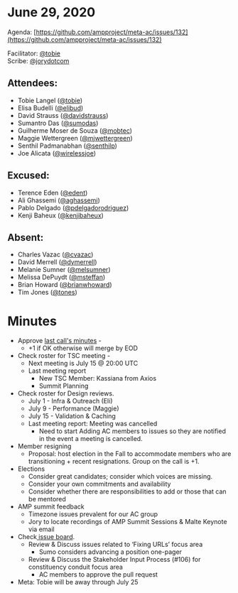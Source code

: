 # **June 29, 2020**

Agenda: [https://github.com/ampproject/meta-ac/issues/132](https://github.com/ampproject/meta-ac/issues/132)

Facilitator: [@tobie][tobie]  
Scribe: [@jorydotcom][jorydotcom]

## **Attendees:**

*   Tobie Langel ([@tobie][tobie])
*   Elisa Budelli ([@elibud][elibud])
*   David Strauss ([@davidstrauss][davidstrauss])
*   Sumantro Das ([@sumodas][sumodas])
*   Guilherme Moser de Souza ([@mobtec][mobtec])
*   Maggie Wettergreen ([@mjwettergreen][mjwettergreen])
*   Senthil Padmanabhan ([@senthilp][senthilp])
*   Joe Alicata ([@wirelessjoe][wirelessjoe])

## **Excused:**

*   Terence Eden ([@edent][edent])
*   Ali Ghassemi ([@aghassemi][aghassemi])
*   Pablo Delgado ([@pdelgadorodriguez][pdelgadorodriguez])
*   Kenji Baheux ([@kenjibaheux][kenjibaheux])

## **Absent:**

*   Charles Vazac ([@cvazac][cvazac])
*   David Merrell ([@dymerrell][dymerrell])
*   Melanie Sumner ([@melsumner][melsumner])
*   Melissa DePuydt ([@msteffan][msteffan])
*   Brian Howard ([@brianwhoward][brianwhoward])
*   Tim Jones ([@tones][tones])

# **Minutes**

*   Approve [last call's minutes](https://github.com/ampproject/meta-ac/pull/131) -
    *    +1 if OK otherwise will merge by EOD
*   Check roster for TSC meeting - 
    *   Next meeting is July 15 @ 20:00 UTC
    *   Last meeting report
        *   New TSC Member: Kassiana from Axios
        *   Summit Planning
*   Check roster for Design reviews.
    *   July 1 - Infra & Outreach (Eli)
    *   July 9 - Performance (Maggie)
    *   July 15 - Validation & Caching
    *   Last meeting report: Meeting was cancelled
        *   Need to start Adding AC members to issues so they are notified in the event a meeting is cancelled. 
*   Member resigning
    *   Proposal: host election in the Fall to accommodate members who are transitioning + recent resignations. Group on the call is +1.
*   Elections
    *   Consider great candidates; consider which voices are missing.
    *   Consider your own commitments and availability
    *   Consider whether there are responsibilities to add or those that can be mentored 
*   AMP summit feedback
    *   Timezone issues prevalent for our AC group
    *   Jory to locate recordings of AMP Summit Sessions & Malte Keynote via email
*   Check[ issue board](https://github.com/ampproject/meta-ac/projects/2).
    *   Review & Discuss issues related to ‘Fixing URLs’ focus area
        *   Sumo considers advancing a position one-pager
    *   Review & Discuss the Stakeholder Input Process (#106) for constituency conduit focus area
        *   AC members to approve the pull request
*   Meta: Tobie will be away through July 25


[tobie]: https://github.com/tobie
[wirelessjoe]: https://github.com/wirelessjoe
[cvazac]: https://github.com/cvazac
[mobtec]: https://github.com/mobtec
[levidurfee]: https://github.com/levidurfee
[sumodas]: https://github.com/sumodas
[edent]: https://github.com/edent
[senthilp]: https://github.com/senthilp
[tones]: https://github.com/tones
[kenjibaheux]: https://github.com/kenjibaheux
[elibud]: https://github.com/elibud
[pdelgadorodriguez]: https://github.com/pdelgadorodriguez
[dymerrell]: https://github.com/dymerrell
[mjwettergreen]: https://github.com/mjwettergreen
[melsumner]: https://github.com/melsumner
[msteffan]: https://github.com/msteffan
[TedShuter]: https://github.com/TedShuter
[aghassemi]: https://github.com/aghassemi
[jorydotcom]: https://github.com/jorydotcom
[brianwhoward]: https://github.com/brianwhoward
[nainar]: https://github.com/nainar
[DavidStrauss]: https://github.com/DavidStrauss
[cpapazian]: https://github.com/cpapazian
[dvoytenko]: https://github.com/dvoytenko
[rudygalfi]: https://github.com/rudygalfi